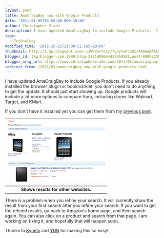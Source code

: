 ```yaml
---
layout: post
title: AmaCraigBay now with Google Products
date: '2011-01-05T05:58:00.000-10:00'
author: Christopher Slade
description: I have updated AmaCraigBay to include Google Products.  If you already installed the browser plugin or bookmarklet, you don't need to do anything to get the update.  It should just start showing up.  Google products will include a lot more options to compare from, including stores like Walmart, Target, and KMart.
tags:
  - Technology
modified_time: '2011-10-21T21:38:52.565-10:00'
thumbnail: http://1.bp.blogspot.com/-i3WPvxnYcJI/TqJytuFc6OI/AAAAAAAACos/3elLTKUhlFI/s72-c/iPad.png
blogger_id: tag:blogger.com,1999:blog-2721499664417059501.post-8905223995809368867
blogger_orig_url: https://www.christopherslade.com/2011/01/amacraigbay-now-with-google-products.html
redirect_from: /2011/01/amacraigbay-now-with-google-products.html
---
```


I have updated AmaCraigBay to include Google Products.  If you already installed the browser plugin or bookmarklet, you don't need to do anything to get the update.  It should just start showing up.  Google products will include a lot more options to compare from, including stores like Walmart, Target, and KMart.

If you don't have it installed yet you can get them from my [previous post](http://www.christopherslade.com/amacraigbay/).

| ![AmaCraigBay](/assets/img/iPad.png) |
|:--:|
| **Shows results for other websites.** |


There is a problem when you refine your search.  It will currently show the result from your first search after you refine your search.  If you want to get the refined results, go back to Amazon's home page, and then search again.  You can also click on a product and search from that page.  I am working on fixing it, and hopefully that will happen soon.

Thanks to [Kynetx](http://kynetx.com/) and [YDN](http://developer.yahoo.com/) for making this so easy!